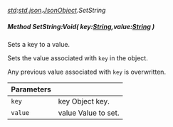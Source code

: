 _[std](../../modules/std/std-module.md):[std.json](../../modules/std/std-json.md).[JsonObject](../../modules/std/std-json-jsonobject.md).SetString_
##### Method SetString:Void( key:[String](../../modules/wonkey/wonkey-types-string.md),value:[String](../../modules/wonkey/wonkey-types-string.md) )
Sets a key to a value.

Sets the value associated with `key` in the object.

Any previous value associated with `key` is overwritten.

| Parameters |    |
|:-----------|:---|
| `key` | key Object key. |
| `value` | value Value to set. |
